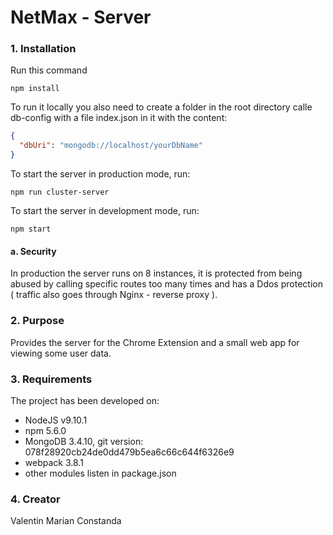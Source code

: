 <h1>NetMax - Server</h1>


<h3>1. Installation</h3>
<p>Run this command</p>

```shell
npm install
```
<p>To run it locally you also need to create a folder in the root directory calle db-config with a file index.json in it with the content: </p>

```json
{
  "dbUri": "mongodb://localhost/yourDbName"
}
```

<p>To start the server in production mode, run:</p>

```shell
npm run cluster-server
```

<p>To start the server in development mode, run:</p>

```shell
npm start
```

<h4>a. Security</h4>
<p>In production the server runs on 8 instances, it is protected from being abused by calling specific routes too many times and has a Ddos protection ( traffic also goes through Nginx - reverse proxy ).</p>

<h3>2. Purpose</h3>
<p>Provides the server for the Chrome Extension and a small web app for viewing some user data.</p>

<h3>3. Requirements</h3>
<p>The project has been developed on:</p>
<ul>
<li>NodeJS v9.10.1</li>
<li>npm 5.6.0</li>
<li>MongoDB 3.4.10, git version: 078f28920cb24de0dd479b5ea6c66c644f6326e9</li>
<li>webpack 3.8.1</li>
<li>other modules listen in package.json</li>
</ul>

<h3>4. Creator</h3>
<p>Valentin Marian Constanda</p>